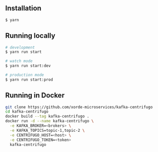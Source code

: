 ## Installation

```bash
$ yarn
```

## Running locally

```bash
# development
$ yarn run start

# watch mode
$ yarn run start:dev

# production mode
$ yarn run start:prod
```

## Running in Docker

```bash
git clone https://github.com/xorde-microservices/kafka-centrifugo
cd kafka-centrifugo
docker build --tag kafka-centrifugo .
docker run -d --name kafka-centrifugo \
  -e KAFKA_BROKER=<brokers> \
  -e KAFKA_TOPICS=topic-1,topic-2 \
  -e CENTRIFUGO_HOST=<host> \
  -e CENTRIFUGO_TOKEN=<token>
  kafka-centrifugo
```
